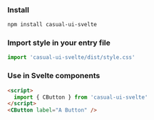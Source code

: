 ### Install

```sh
npm install casual-ui-svelte
```

### Import style in your entry file

```js
import 'casual-ui-svelte/dist/style.css'
```

### Use in Svelte components

```html
<script>
  import { CButton } from 'casual-ui-svelte'
</script>
<CButton label="A Button" />
```
